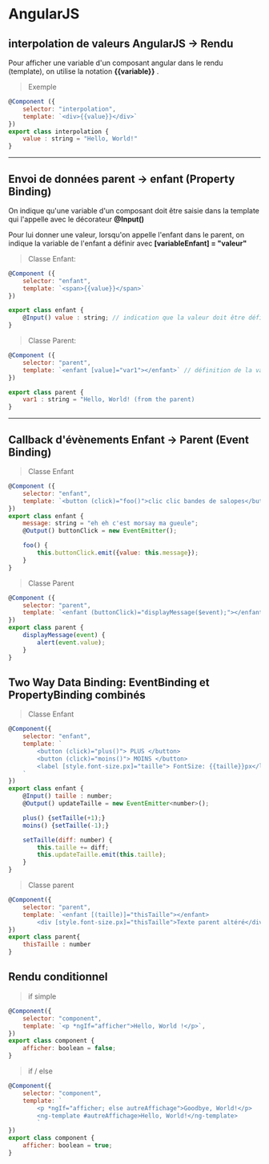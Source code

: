 # AngularJS

## interpolation de valeurs AngularJS -> Rendu

Pour afficher une variable d'un composant angular dans le rendu (template), on utilise la notation __{{variable}}__ .

>Exemple

```javascript
@Component ({
    selector: "interpolation",
    template: `<div>{{value}}</div>`
})
export class interpolation {
    value : string = "Hello, World!"
}
```

-----

## Envoi de données parent -> enfant (Property Binding)

On indique qu'une variable d'un composant doit être saisie dans la template qui l'appelle avec le décorateur __@Input()__

Pour lui donner une valeur, lorsqu'on appelle l'enfant dans le parent, on indique la variable de l'enfant a définir avec __[variableEnfant] = "valeur"__

> Classe Enfant:

```javascript
@Component ({
    selector: "enfant",
    template: `<span>{{value}}</span>`
})

export class enfant {
    @Input() value : string; // indication que la valeur doit être définie au niveau supérieur
}
```

>Classe Parent:

```javascript
@Component ({
    selector: "parent",
    template: `<enfant [value]="var1"></enfant>` // définition de la valeur avec [variableEnfant] = "valeur" 
})

export class parent {
    var1 : string = "Hello, World! (from the parent)
}

```

-----

## Callback d'évènements Enfant -> Parent (Event Binding)

> Classe Enfant

```javascript
@Component ({
    selector: "enfant",
    template: `<button (click)="foo()">clic clic bandes de salopes</button>`
})
export class enfant {
    message: string = "eh eh c'est morsay ma gueule";
    @Output() buttonClick = new EventEmitter();

    foo() {
        this.buttonClick.emit({value: this.message});
    }
}
```

> Classe Parent

```javascript
@Component ({
    selector: "parent",
    template: `<enfant (buttonClick)="displayMessage($event);"></enfant>`
})
export class parent {
    displayMessage(event) {
        alert(event.value);
    }
}
```

## Two Way Data Binding: EventBinding et PropertyBinding combinés

> Classe Enfant

```javascript
@Component({
    selector: "enfant",
    template: `
        <button (click)="plus()"> PLUS </button>
        <button (click)="moins()"> MOINS </button>
        <label [style.font-size.px]="taille"> FontSize: {{taille}}px</label>
    `
})
export class enfant {
    @Input() taille : number;
    @Output() updateTaille = new EventEmitter<number>();

    plus() {setTaille(+1);}
    moins() {setTaille(-1);}

    setTaille(diff: number) {
        this.taille += diff;
        this.updateTaille.emit(this.taille);
    }
}
```

> Classe parent

```javascript
@Component({
    selector: "parent",
    template: `<enfant [(taille)]="thisTaille"></enfant>
        <div [style.font-size.px]="thisTaille">Texte parent altéré</div> `
})
export class parent{
    thisTaille : number
}

```

## Rendu conditionnel

> if simple

```javascript
@Component({
	selector: "component",
	template: `<p *ngIf="afficher">Hello, World !</p>`,
})
export class component {
	afficher: boolean = false;
}
```

> if / else

```javascript
@Component({
	selector: "component",
	template: `
		<p *ngIf="afficher; else autreAffichage">Goodbye, World!</p>
		<ng-template #autreAffichage>Hello, World!</ng-template> 
		`
})
export class component {
	afficher: boolean = true;
}
